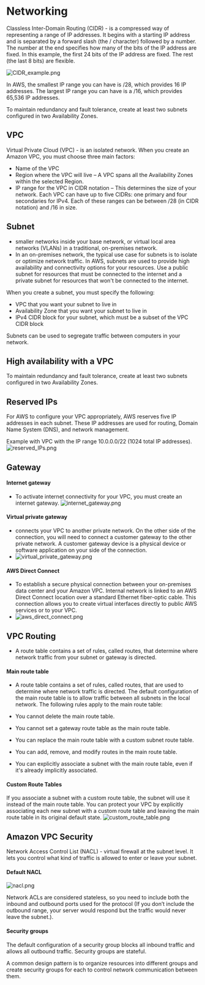 # Networking

Classless Inter-Domain Routing (CIDR) - is a compressed way of representing a range of IP addresses.
It begins with a starting IP address and is separated by a forward slash (the / character) followed by a number. The number at the end specifies how many of the bits of the IP address are fixed. In this example, the first 24 bits of the IP address are fixed. The rest (the last 8 bits) are flexible.

![CIDR_example.png](images/CIDR_example.png)

In AWS, the smallest IP range you can have is /28, which provides 16 IP addresses. The largest IP range you can have is a /16, which provides 65,536 IP addresses.

To maintain redundancy and fault tolerance, create at least two subnets configured in two Availability Zones.

## VPC

Virtual Private Cloud (VPC) - is an isolated network. When you create an Amazon VPC, you must choose three main factors:
- Name of the VPC
- Region where the VPC will live – A VPC spans all the Availability Zones within the selected Region.
- IP range for the VPC in CIDR notation – This determines the size of your network. Each VPC can have up to five CIDRs: one primary and four secondaries for IPv4. Each of these ranges can be between /28 (in CIDR notation) and /16 in size.

## Subnet
- smaller networks inside your base network, or virtual local area networks (VLANs) in a traditional, on-premises network.
- In an on-premises network, the typical use case for subnets is to isolate or optimize network traffic. In AWS, subnets are used to provide high availability and connectivity options for your resources. Use a public subnet for resources that must be connected to the internet and a private subnet for resources that won't be connected to the internet.

When you create a subnet, you must specify the following:
- VPC that you want your subnet to live in
- Availability Zone that you want your subnet to live in
- IPv4 CIDR block for your subnet, which must be a subset of the VPC CIDR block

Subnets can be used to segregate traffic between computers in your network.

## High availability with a VPC
To maintain redundancy and fault tolerance, create at least two subnets configured in two Availability Zones.

## Reserved IPs
For AWS to configure your VPC appropriately, AWS reserves five IP addresses in each subnet. These IP addresses are used for routing, Domain Name System (DNS), and network management.

Example with VPC with the IP range 10.0.0.0/22 (1024 total IP addresses).
![reserved_IPs.png](images/reserved_IPs.png)

## Gateway

#### Internet gateway
- To activate internet connectivity for your VPC, you must create an internet gateway.
![internet_gateway.png](images/internet_gateway.png)

#### Virtual private gateway
- connects your VPC to another private network. On the other side of the connection, you will need to connect a customer gateway to the other private network. A customer gateway device is a physical device or software application on your side of the connection.
- ![virtual_private_gateway.png](images/virtual_private_gateway.png)

#### AWS Direct Connect
- To establish a secure physical connection between your on-premises data center and your Amazon VPC. Internal network is linked to an AWS Direct Connect location over a standard Ethernet fiber-optic cable. This connection allows you to create virtual interfaces directly to public AWS services or to your VPC.
- ![aws_direct_connect.png](images/aws_direct_connect.png)

## VPC Routing
- A route table contains a set of rules, called routes, that determine where network traffic from your subnet or gateway is directed.

#### Main route table
- A route table contains a set of rules, called routes, that are used to determine where network traffic is directed. The default configuration of the main route table is to allow traffic between all subnets in the local network. The following rules apply to the main route table:

- You cannot delete the main route table.
- You cannot set a gateway route table as the main route table.
- You can replace the main route table with a custom subnet route table.
- You can add, remove, and modify routes in the main route table.
- You can explicitly associate a subnet with the main route table, even if it's already implicitly associated.

#### Custom Route Tables
If you associate a subnet with a custom route table, the subnet will use it instead of the main route table. You can protect your VPC by explicitly associating each new subnet with a custom route table and leaving the main route table in its original default state.
![custom_route_table.png](images/custom_route_table.png)


## Amazon VPC Security
Network Access Control List (NACL) - virtual firewall at the subnet level. It lets you control what kind of traffic is allowed to enter or leave your subnet.

#### Default NACL
![nacl.png](images/nacl.png)

Network ACLs are considered stateless, so you need to include both the inbound and outbound ports used for the protocol (If you don’t include the outbound range, your server would respond but the traffic would never leave the subnet.).

#### Security groups
The default configuration of a security group blocks all inbound traffic and allows all outbound traffic.
Security groups are stateful.

A common design pattern is to organize resources into different groups and create security groups for each to control network communication between them.